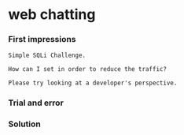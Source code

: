 # web chatting
### First impressions
```
Simple SQLi Challenge.

How can I set in order to reduce the traffic?

Please try looking at a developer's perspective.
```
### Trial and error


### Solution
